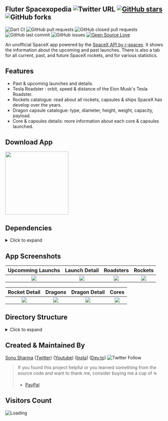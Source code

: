 

## Fluter Spacexopedia ![Twitter URL](https://img.shields.io/twitter/url?style=social&url=https%3A%2F%2Ftwitter.com%2Fthealphamerc) [![GitHub stars](https://img.shields.io/github/stars/Thealphamerc/flutter_spacexopedia?style=social)](https://github.com/login?return_to=%2FTheAlphamerc%flutter_spacexopedia) ![GitHub forks](https://img.shields.io/github/forks/TheAlphamerc/flutter_spacexopedia?style=social) 
![Dart CI](https://github.com/TheAlphamerc/flutter_spacexopedia/workflows/Dart%20CI/badge.svg) ![GitHub pull requests](https://img.shields.io/github/issues-pr/TheAlphamerc/flutter_spacexopedia) ![GitHub closed pull requests](https://img.shields.io/github/issues-pr-closed/Thealphamerc/flutter_spacexopedia) ![GitHub last commit](https://img.shields.io/github/last-commit/Thealphamerc/flutter_spacexopedia)  ![GitHub issues](https://img.shields.io/github/issues-raw/Thealphamerc/flutter_spacexopedia) [![Open Source Love](https://badges.frapsoft.com/os/v2/open-source.svg?v=103)](https://github.com/Thealphamerc/flutter_spacexopedia) 

An unofficial SpaceX app powered by the [SpaceX API by r-spacex](https://github.com/r-spacex/SpaceX-API). It shows the information about the upcoming and past launches. There is also a tab for all current, past, and future SpaceX rockets, and for various statistics.

## Features
* Past & upcoming launches and details.
* Tesla Roadster : orbit, speed & distance of the Elon Musk's Tesla Roadster.
* Rockets catalogue: read about all rockets, capsules & ships SpaceX has develop over the years.
* Dragon capsule catalogue: type, diameter, height, weight, capacity,  payload.
* Core & capsules details: more information about each core & capsules launched.

## Download App
<a href="https://play.google.com/store/apps/details?id=com.thealphamerc.flutter_spacexopedia"><img src="https://play.google.com/intl/en_us/badges/static/images/badges/en_badge_web_generic.png" width="200"></img></a>


## Dependencies
<details>
     <summary> Click to expand </summary>
     
* [intl](https://pub.dev/packages/intl)
* [get_it](https://pub.dev/packages/get_it)
* [dio](https://pub.dev/packages/dio)
* [equatable](https://pub.dev/packages/equatable)
* [flutter_bloc](https://pub.dev/packages/flutter_bloc)
* [google_fonts](https://pub.dev/packages/google_fonts)
* [cached_network_image](https://pub.dev/packages/cached_network_image)
* [youtube_player_flutter](https://pub.dev/packages/youtube_player_flutter)

     
</details>

## App Screenshots

Upcomming Launchs               |  Launch Detail               | Roadsters               |  Rockets
:-------------------------:|:-------------------------:|:-------------------------:|:-------------------------:
![](https://github.com/TheAlphamerc/flutter_spacexopedia/blob/master/screenshots/screenshot__dark_1.jpg?raw=true)|![](https://github.com/TheAlphamerc/flutter_spacexopedia/blob/master/screenshots/screenshot__dark_2.jpg?raw=true)|![](https://github.com/TheAlphamerc/flutter_spacexopedia/blob/master/screenshots/screenshot__dark_3.jpg?raw=true)|![](https://github.com/TheAlphamerc/flutter_spacexopedia/blob/master/screenshots/screenshot__dark_4.jpg?raw=true)|

Rocket Detail         |  Dragons             |   Dragon Detail     | Cores
:-------------------------:|:-------------------------:|:-------------------------:|:-------------------------:
![](https://github.com/TheAlphamerc/flutter_spacexopedia/blob/master/screenshots/screenshot__dark_5.jpg?raw=true)|![](https://github.com/TheAlphamerc/flutter_spacexopedia/blob/master/screenshots/screenshot__dark_6.jpg?raw=true)|![](https://github.com/TheAlphamerc/flutter_spacexopedia/blob/master/screenshots/screenshot__dark_7.jpg?raw=true)|![](https://github.com/TheAlphamerc/flutter_spacexopedia/blob/master/screenshots/screenshot__dark_8.jpg?raw=true)|



## Directory Structure
<details>
     <summary> Click to expand </summary>
  
```
|-- lib
|   |-- app.dart
|   |-- app_delegate.dart
|   |-- bloc
|   |   |-- core
|   |   |   |-- core_bloc.dart
|   |   |   |-- core_event.dart
|   |   |   |-- core_model.dart
|   |   |   |-- core_state.dart
|   |   |   '-- index.dart
|   |   |-- dragon
|   |   |   |-- dragon_bloc.dart
|   |   |   |-- dragon_event.dart
|   |   |   |-- dragon_model.dart
|   |   |   |-- dragon_state.dart
|   |   |   '-- index.dart
|   |   |-- launches
|   |   |   |-- bloc.dart
|   |   |   |-- launch_bloc.dart
|   |   |   |-- launch_event.dart
|   |   |   |-- launch_model.dart
|   |   |   '-- launch_state.dart
|   |   |-- navigation
|   |   |   |-- bloc.dart
|   |   |   |-- navigationEvent.dart
|   |   |   |-- navigationState.dart
|   |   |   '-- navigation_bloc.dart
|   |   |-- roadster
|   |   |   |-- index.dart
|   |   |   |-- roadster_bloc.dart
|   |   |   |-- roadster_event.dart
|   |   |   |-- roadster_model.dart
|   |   |   '-- roadster_state.dart
|   |   '-- rocket
|   |       |-- index.dart
|   |       |-- rocket_bloc.dart
|   |       |-- rocket_event.dart
|   |       |-- rocket_model.dart
|   |       '-- rocket_state.dart
|   |-- exceptions
|   |   '-- exceptions.dart
|   |-- helper
|   |   |-- app_font.dart
|   |   |-- config.dart
|   |   '-- utils.dart
|   |-- locator.dart
|   |-- main.dart
|   |-- resources
|   |   |-- dio_client.dart
|   |   |-- repository
|   |   |   |-- core_repository.dart
|   |   |   |-- dragon_repository.dart
|   |   |   |-- launch_repository.dart
|   |   |   |-- roadster_repository.dart
|   |   |   '-- rocket_repository.dart
|   |   '-- service
|   |       |-- api_gatway.dart
|   |       '-- api_gatway_impl.dart
|   '-- ui
|       |-- pages
|       |   |-- common
|       |   |   |-- error_page.dart
|       |   |   |-- no_connection.dart
|       |   |   '-- no_content.dart
|       |   |-- core
|       |   |   |-- core_page.dart
|       |   |   '-- core_screen.dart
|       |   |-- dragon
|       |   |   |-- dragon_detail.dart
|       |   |   |-- dragon_page.dart
|       |   |   '-- dragon_screen.dart
|       |   |-- home_page.dart
|       |   |-- launch
|       |   |   |-- all_launch.dart
|       |   |   |-- launch_detail.dart
|       |   |   '-- widgets
|       |   |       '-- youtube_player.dart
|       |   |-- roadster
|       |   |   |-- roadster_page.dart
|       |   |   '-- roadster_screen.dart
|       |   '-- rockets
|       |       |-- rocket_detail.dart
|       |       |-- rocket_page.dart
|       |       '-- rocket_screen.dart
|       |-- theme
|       |   |-- app_theme_provider.dart
|       |   |-- colors
|       |   |   |-- dark_color.dart
|       |   |   '-- light_color.dart
|       |   |-- custom_theme.dart
|       |   |-- extentions.dart
|       |   |-- text_styles.dart
|       |   '-- theme.dart
|       '-- widgets
|           |-- bottom_navigation_bar.dart
|           |-- customWidgets.dart
|           |-- custom_heading_tile.dart
|           |-- custom_list_tile.dart
|           |-- dot_indicator.dart
|           |-- image_slider.dart
|           |-- list_card.dart
|           |-- title_text.dart
|           '-- title_value.dart
|-- pubspec.yaml
```
### 🤝 How to Contribute
1.  Fork it
2.  Create your feature branch (git checkout -b my-new-feature)
3.  Commit your changes (git commit -am 'Add some feature')
4.  Push to the branch (git push origin my-new-feature)
5.  Create new Pull Request
</details>
    

## Created & Maintained By

[Sonu Sharma](https://github.com/TheAlphamerc) ([Twitter](https://www.twitter.com/TheAlphamerc)) ([Youtube](https://www.youtube.com/user/sonusharma045sonu/)) ([Insta](https://www.instagram.com/_sonu_sharma__)) ([Dev.to](https://dev.to/thealphamerc))
  ![Twitter Follow](https://img.shields.io/twitter/follow/thealphamerc?style=social) 

> If you found this project helpful or you learned something from the source code and want to thank me, consider buying me a cup of :coffee:
>
> * [PayPal](https://paypal.me/TheAlphamerc/)

## Visitors Count

<img align="left" src = "https://profile-counter.glitch.me/flutter_spacexopedia/count.svg" alt ="Loading">
